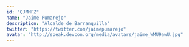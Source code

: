 ```yaml
---
id: "QJMMFZ"
name: "Jaime Pumarejo"
description: "Alcalde de Barranquilla"
twitter: "https://twitter.com/jaimepumarejo"
avatar: "http://speak.devcon.org/media/avatars/jaime_WMU9awU.jpg"
---
```


